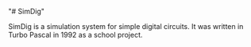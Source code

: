 "# SimDig" 

SimDig is a simulation system for simple digital circuits. It was written in Turbo Pascal in 1992 as a school project.

